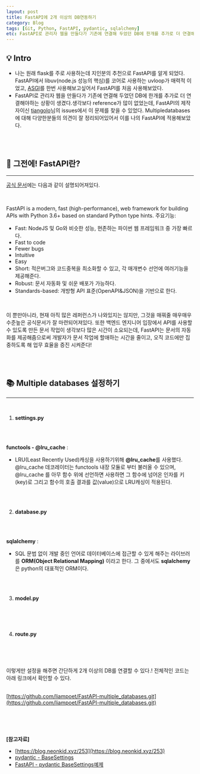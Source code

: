 ```yaml
---
layout: post
title: FastAPI에 2개 이상의 DB연동하기
category: Blog
tags: [Git, Python, FastAPI, pydantic, sqlalchemy]
etc: FastAPI로 관리자 웹을 만들다가 기존에 연결해 두었던 DB에 한개를 추가로 더 연결해야하는 상황이 생겼다.생각보다 reference가 많이 없었는데, FastAPI의 제작자이신 [tiangolo](https://github.com/tiangolo/fastapi/issues/2592)님의 issues에서 이 문제를 찾을 수 있었다.
---
```

## 💡 Intro
- 나는 원래 flask를 주로 사용하는데 지인분의 추천으로 FastAPI를 알게 되었다. FastAPI에서 libuv(node.js 성능의 핵심)를 코어로 사용하는 uvloop가 매력적 이었고, [ASGI](https://asgi.readthedocs.io/en/latest/specs/main.html)를 한번 사용해보고싶어서 FastAPI를 처음 사용해보았다.
- FastAPI로 관리자 웹을 만들다가 기존에 연결해 두었던 DB에 한개를 추가로 더 연결해야하는 상황이 생겼다.생각보다 reference가 많이 없었는데, FastAPI의 제작자이신 [tiangolo](https://github.com/tiangolo/fastapi/issues/2592)님의 issues에서 이 문제를 찾을 수 있었다.
Multipledatabases에 대해 다양한분들의 의견이 잘 정리되어있어서 이를 나의 FastAPI에 적용해보았다.

<br>
<br>

## 🔎 그전에! FastAPI란? 
---------------------------------------
[공식 문서](https://fastapi.tiangolo.com/)에는 다음과 같이 설명되어져있다.

<br>

FastAPI is a modern, fast (high-performance), web framework for building APIs with Python 3.6+ based on standard Python type hints.
주요기능:

- Fast: NodeJS 및 Go와 비슷한 성능, 현존하는 파이썬 웹 프레임워크 중 가장 빠르다.
- Fast to code
- Fewer bugs
- Intuitive
- Easy
- Short: 적은버그와 코드중복을 최소화할 수 있고, 각 매개변수 선언에 여러기능을 제공해준다.
- Robust: 문서 자동화 및 쉬운 배포가 가능하다.
- Standards-based: 개방형 API 표준(OpenAPI&JSON)을 기반으로 한다.

<br>

이 뿐만아니라, 현재 아직 많은 레퍼런스가 나와있지는 않지만, 그것을 매꿔줄 매우매우 수준높은 공식문서가 잘 마련되어져있다. 또한 백엔드 엔지니어 입장에서 API를 사용할 수 있도록 만든 문서 작업이 생각보다 많은 시간이 소요되는데, FastAPI는 문서의 자동화를 제공해줌으로써 개발자가 문서 작업에 할애하는 시간을 줄이고, 오직 코드에만 집중하도록 해 업무 효율을 증진 시켜준다!

<br>
<br>

## 📚 Multiple databases 설정하기 
---------------------------------------
<br>

1. **settings.py**
<br>

<script src="https://gist.github.com/liampoet/7db7cc280b3a03655e611a814a112062.js"></script>
<br>

**functools - @lru_cache** :<br> 
- LRU(Least Recently Used)캐싱을 사용하기위해 **@lru_cache**를 사용했다. @lru_cache 데코레이터는 functools 내장 모듈로 부터 불러올 수 있으며, @lru_cache 를 아무 함수 위에 선언하면 사용하면 그 함수에 넘어온 인자를 키(key)로 그리고 함수의 호출 결과를 값(value)으로 LRU캐싱이 적용된다.
<br>
<br>

2. **database.py**
<br>

<script src="https://gist.github.com/liampoet/ba25801f94f48afd1549c81a067be4f3.js"></script>
<br>

**sqlalchemy** :<br>
- SQL 문법 없이 개발 중인 언어로 데이터베이스에 접근할 수 있게 해주는 라이브러를 **ORM(Object Relational Mapping)** 이라고 한다. 그 중에서도 **sqlalchemy**은 python의 대표적인 ORM이다.
<br>
<br>

3. **model.py** 
<br>

<script src="https://gist.github.com/liampoet/28401f8a253f048b8be2665bbdcf68f0.js"></script>
<br>
<br>

4. **route.py**
<br>

<script src="https://gist.github.com/liampoet/59c6d958cbc4e968ccf0b0634ccdabfd.js"></script><br>
<br>

이렇게만 설정을 해주면 간단하게 2개 이상의 DB를 연결할 수 있다.! 전체적인 코드는 아래 링크에서 확인할 수 있다.<br>
<br>

[https://github.com/liampoet/FastAPI-multiple_databases.git](https://github.com/liampoet/FastAPI-multiple_databases.git)

<br>
<br>
<br>

**[참고자료]**
- [https://blog.neonkid.xyz/253](https://blog.neonkid.xyz/253)
- [pydantic - BaseSettings](https://pydantic-docs.helpmanual.io/usage/settings/)
- [FastAPI - pydantic BaseSettings예제](https://fastapi.tiangolo.com/advanced/settings/)


